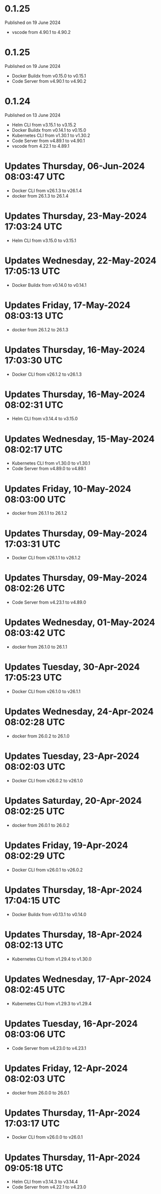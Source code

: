 # 0.1.25

Published on 19 June 2024

- vscode from 4.90.1 to 4.90.2

# 0.1.25

Published on 19 June 2024

- Docker Buildx from v0.15.0 to v0.15.1
- Code Server from v4.90.1 to v4.90.2

# 0.1.24

Published on 13 June 2024

- Helm CLI from v3.15.1 to v3.15.2
- Docker Buildx from v0.14.1 to v0.15.0
- Kubernetes CLI from v1.30.1 to v1.30.2
- Code Server from v4.89.1 to v4.90.1
- vscode from 4.22.1 to 4.89.1

# Updates Thursday, 06-Jun-2024 08:03:47 UTC
- Docker CLI from v26.1.3 to v26.1.4
- docker from 26.1.3 to 26.1.4

# Updates Thursday, 23-May-2024 17:03:24 UTC
- Helm CLI from v3.15.0 to v3.15.1

# Updates Wednesday, 22-May-2024 17:05:13 UTC
- Docker Buildx from v0.14.0 to v0.14.1

# Updates Friday, 17-May-2024 08:03:13 UTC
- docker from 26.1.2 to 26.1.3

# Updates Thursday, 16-May-2024 17:03:30 UTC
- Docker CLI from v26.1.2 to v26.1.3

# Updates Thursday, 16-May-2024 08:02:31 UTC
- Helm CLI from v3.14.4 to v3.15.0

# Updates Wednesday, 15-May-2024 08:02:17 UTC
- Kubernetes CLI from v1.30.0 to v1.30.1
- Code Server from v4.89.0 to v4.89.1

# Updates Friday, 10-May-2024 08:03:00 UTC
- docker from 26.1.1 to 26.1.2

# Updates Thursday, 09-May-2024 17:03:31 UTC
- Docker CLI from v26.1.1 to v26.1.2

# Updates Thursday, 09-May-2024 08:02:26 UTC
- Code Server from v4.23.1 to v4.89.0

# Updates Wednesday, 01-May-2024 08:03:42 UTC
- docker from 26.1.0 to 26.1.1

# Updates Tuesday, 30-Apr-2024 17:05:23 UTC
- Docker CLI from v26.1.0 to v26.1.1

# Updates Wednesday, 24-Apr-2024 08:02:28 UTC
- docker from 26.0.2 to 26.1.0

# Updates Tuesday, 23-Apr-2024 08:02:03 UTC
- Docker CLI from v26.0.2 to v26.1.0

# Updates Saturday, 20-Apr-2024 08:02:25 UTC
- docker from 26.0.1 to 26.0.2

# Updates Friday, 19-Apr-2024 08:02:29 UTC
- Docker CLI from v26.0.1 to v26.0.2

# Updates Thursday, 18-Apr-2024 17:04:15 UTC
- Docker Buildx from v0.13.1 to v0.14.0

# Updates Thursday, 18-Apr-2024 08:02:13 UTC
- Kubernetes CLI from v1.29.4 to v1.30.0

# Updates Wednesday, 17-Apr-2024 08:02:45 UTC
- Kubernetes CLI from v1.29.3 to v1.29.4

# Updates Tuesday, 16-Apr-2024 08:03:06 UTC
- Code Server from v4.23.0 to v4.23.1

# Updates Friday, 12-Apr-2024 08:02:03 UTC
- docker from 26.0.0 to 26.0.1

# Updates Thursday, 11-Apr-2024 17:03:17 UTC
- Docker CLI from v26.0.0 to v26.0.1

# Updates Thursday, 11-Apr-2024 09:05:18 UTC
- Helm CLI from v3.14.3 to v3.14.4
- Code Server from v4.22.1 to v4.23.0

